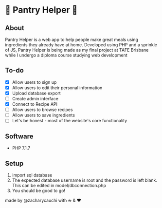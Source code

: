 # :apple: **Pantry Helper** :apple:

## About

Pantry Helper is a web app to help people make great meals using ingredients they already have at home. 
Developed using PHP and a sprinkle of JS, Pantry Helper is being made as my final project at TAFE Brisbane while I undergo a diploma course studying web development

## To-do

- [x] Allow users to sign up
- [x] Allow users to edit their personal information
- [x] Upload database export
- [ ] Create admin interface
- [x] Connect to Recipe API
- [ ] Allow users to browse recipes
- [ ] Allow users to save ingredients
- [ ] Let's be honest - most of the website's core functionality

## Software

- PHP 7.1.7

## Setup

1. import sql database
2. The expected database username is root and the password is left blank. This can be edited in model/dbconnection.php
3. You should be good to go!



made by @zacharycauchi with :coffee: & :heart:
